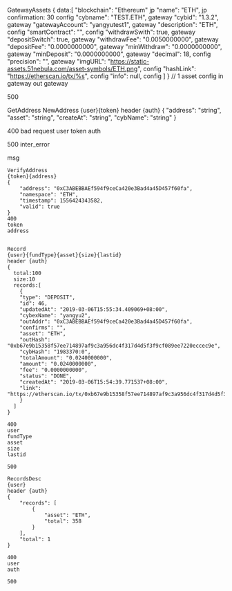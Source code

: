 GatewayAssets
{
  data:[
        "blockchain": "Ethereum"   jp
        "name": "ETH",        jp
        confirmation: 30  config
        "cybname": "TEST.ETH",  gateway
        "cybid": "1.3.2", gateway
        "gatewayAccount": "yangyutest1", gateway
        "description": "ETH",  config
        "smartContract": "",  config
        "withdrawSwith": true,   gateway
        "depositSwitch": true,  gateway
        "withdrawFee": "0.0050000000",  gateway
        "depositFee": "0.0000000000", gateway
        "minWithdraw": "0.0000000000",  gateway
        "minDeposit": "0.0000000000", gateway
        "decimal": 18, config
        "precision": "",  gateway
        "imgURL": "https://static-assets.51nebula.com/asset-symbols/ETH.png", config
        "hashLink": "https://etherscan.io/tx/%s", config
        "info": null, config
  ]
}
// 1
asset
  config
  in gateway
  out gateway

500

GetAddress NewAddress
{user}{token}
header {auth}
{
  "address": "string",
  "asset": "string",
  "createAt": "string",
  "cybName": "string"
}

400 bad request
user
token
auth

500 inter_error

msg 
```
VerifyAddress
{token}{address}
{
    "address": "0xC3ABEBBAEf594f9ceCa420e3Bad4a45D457f60fa",
    "namespace": "ETH",
    "timestamp": 1556424343582,
    "valid": true
}
400
token
address


Record
{user}{fundType}{asset}{size}{lastid}
header {auth}
{
  total:100
  size:10
  records:[
    {
    "type": "DEPOSIT",
    "id": 46,
    "updatedAt": "2019-03-06T15:55:34.409069+08:00",
    "cybexName": "yangyu2",
    "outAddr": "0xC3ABEBBAEf594f9ceCa420e3Bad4a45D457f60fa",
    "confirms": "",
    "asset": "ETH",
    "outHash": "0xb67e9b15358f57ee714897af9c3a956dc4f317d4d5f3f9cf089ee7220eccec9e",
    "cybHash": "1983370:0",
    "totalAmount": "0.0240000000",
    "amount": "0.0240000000",
    "fee": "0.0000000000",
    "status": "DONE",
    "createdAt": "2019-03-06T15:54:39.771537+08:00",
    "link": "https://etherscan.io/tx/0xb67e9b15358f57ee714897af9c3a956dc4f317d4d5f3f9cf089ee7220eccec9e"
    }
  ]
}

400
user
fundType
asset
size 
lastid

500

RecordsDesc
{user}
header {auth}
{
    "records": [
        {
            "asset": "ETH",
            "total": 358
        }
    ],
    "total": 1
}

400
user
auth

500
